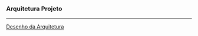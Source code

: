 ### Arquitetura Projeto

---------

[Desenho da Arquitetura](https://docs.google.com/drawings/d/1SQKms8Pmk4lswR-k5k8ANTG0NLaEv4qBz_GCrlNTVXo/edit?usp=sharing)